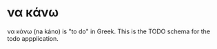 # να κάνω

να κάνω (na káno) is "to do" in Greek.  This is the TODO schema for the todo appplication.
